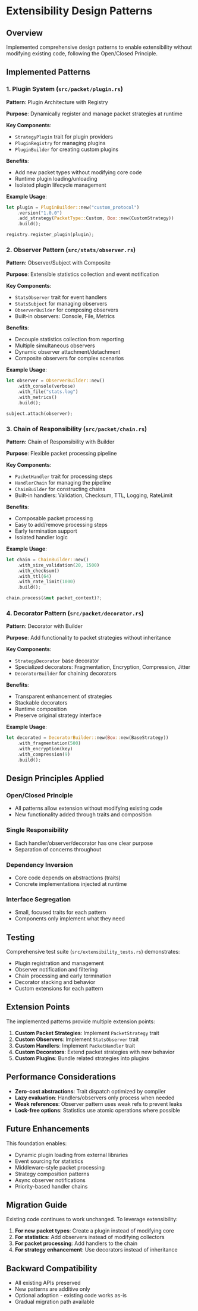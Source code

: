 # Extensibility Design Patterns

## Overview

Implemented comprehensive design patterns to enable extensibility without modifying existing code, following the Open/Closed Principle.

## Implemented Patterns

### 1. Plugin System (`src/packet/plugin.rs`)

**Pattern**: Plugin Architecture with Registry

**Purpose**: Dynamically register and manage packet strategies at runtime

**Key Components**:
- `StrategyPlugin` trait for plugin providers
- `PluginRegistry` for managing plugins
- `PluginBuilder` for creating custom plugins

**Benefits**:
- Add new packet types without modifying core code
- Runtime plugin loading/unloading
- Isolated plugin lifecycle management

**Example Usage**:
```rust
let plugin = PluginBuilder::new("custom_protocol")
    .version("1.0.0")
    .add_strategy(PacketType::Custom, Box::new(CustomStrategy))
    .build();

registry.register_plugin(plugin);
```

### 2. Observer Pattern (`src/stats/observer.rs`)

**Pattern**: Observer/Subject with Composite

**Purpose**: Extensible statistics collection and event notification

**Key Components**:
- `StatsObserver` trait for event handlers
- `StatsSubject` for managing observers
- `ObserverBuilder` for composing observers
- Built-in observers: Console, File, Metrics

**Benefits**:
- Decouple statistics collection from reporting
- Multiple simultaneous observers
- Dynamic observer attachment/detachment
- Composite observers for complex scenarios

**Example Usage**:
```rust
let observer = ObserverBuilder::new()
    .with_console(verbose)
    .with_file("stats.log")
    .with_metrics()
    .build();

subject.attach(observer);
```

### 3. Chain of Responsibility (`src/packet/chain.rs`)

**Pattern**: Chain of Responsibility with Builder

**Purpose**: Flexible packet processing pipeline

**Key Components**:
- `PacketHandler` trait for processing steps
- `HandlerChain` for managing the pipeline
- `ChainBuilder` for constructing chains
- Built-in handlers: Validation, Checksum, TTL, Logging, RateLimit

**Benefits**:
- Composable packet processing
- Easy to add/remove processing steps
- Early termination support
- Isolated handler logic

**Example Usage**:
```rust
let chain = ChainBuilder::new()
    .with_size_validation(20, 1500)
    .with_checksum()
    .with_ttl(64)
    .with_rate_limit(1000)
    .build();

chain.process(&mut packet_context)?;
```

### 4. Decorator Pattern (`src/packet/decorator.rs`)

**Pattern**: Decorator with Builder

**Purpose**: Add functionality to packet strategies without inheritance

**Key Components**:
- `StrategyDecorator` base decorator
- Specialized decorators: Fragmentation, Encryption, Compression, Jitter
- `DecoratorBuilder` for chaining decorators

**Benefits**:
- Transparent enhancement of strategies
- Stackable decorators
- Runtime composition
- Preserve original strategy interface

**Example Usage**:
```rust
let decorated = DecoratorBuilder::new(Box::new(BaseStrategy))
    .with_fragmentation(500)
    .with_encryption(key)
    .with_compression(9)
    .build();
```

## Design Principles Applied

### Open/Closed Principle
- All patterns allow extension without modifying existing code
- New functionality added through traits and composition

### Single Responsibility
- Each handler/observer/decorator has one clear purpose
- Separation of concerns throughout

### Dependency Inversion
- Core code depends on abstractions (traits)
- Concrete implementations injected at runtime

### Interface Segregation
- Small, focused traits for each pattern
- Components only implement what they need

## Testing

Comprehensive test suite (`src/extensibility_tests.rs`) demonstrates:
- Plugin registration and management
- Observer notification and filtering
- Chain processing and early termination
- Decorator stacking and behavior
- Custom extensions for each pattern

## Extension Points

The implemented patterns provide multiple extension points:

1. **Custom Packet Strategies**: Implement `PacketStrategy` trait
2. **Custom Observers**: Implement `StatsObserver` trait
3. **Custom Handlers**: Implement `PacketHandler` trait
4. **Custom Decorators**: Extend packet strategies with new behavior
5. **Custom Plugins**: Bundle related strategies into plugins

## Performance Considerations

- **Zero-cost abstractions**: Trait dispatch optimized by compiler
- **Lazy evaluation**: Handlers/observers only process when needed
- **Weak references**: Observer pattern uses weak refs to prevent leaks
- **Lock-free options**: Statistics use atomic operations where possible

## Future Enhancements

This foundation enables:
- Dynamic plugin loading from external libraries
- Event sourcing for statistics
- Middleware-style packet processing
- Strategy composition patterns
- Async observer notifications
- Priority-based handler chains

## Migration Guide

Existing code continues to work unchanged. To leverage extensibility:

1. **For new packet types**: Create a plugin instead of modifying core
2. **For statistics**: Add observers instead of modifying collectors
3. **For packet processing**: Add handlers to the chain
4. **For strategy enhancement**: Use decorators instead of inheritance

## Backward Compatibility

- All existing APIs preserved
- New patterns are additive only
- Optional adoption - existing code works as-is
- Gradual migration path available